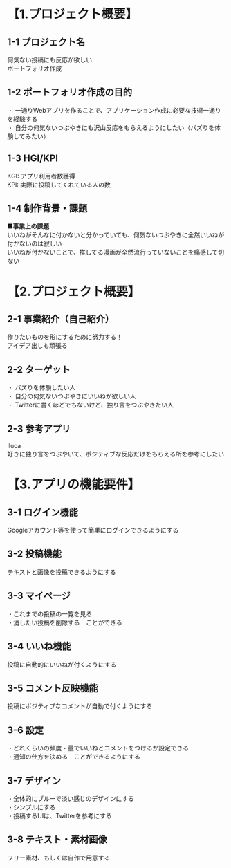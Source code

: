 # 【1.プロジェクト概要】
## 1-1 プロジェクト名
何気ない投稿にも反応が欲しい  
ポートフォリオ作成

## 1-2 ポートフォリオ作成の目的
・ 一通りWebアプリを作ることで、アプリケーション作成に必要な技術一通りを経験する  
・ 自分の何気ないつぶやきにも沢山反応をもらえるようにしたい（バズりを体験してみたい）

## 1-3 HGI/KPI
KGI: アプリ利用者数獲得  
KPI: 実際に投稿してくれている人の数

## 1-4 制作背景・課題
**■事業上の課題**  
いいねがそんなに付かないと分かっていても、何気ないつぶやきに全然いいねが付かないのは寂しい  
いいねが付かないことで、推してる漫画が全然流行っていないことを痛感して切ない


# 【2.プロジェクト概要】
## 2-1 事業紹介（自己紹介）
作りたいものを形にするために努力する！  
アイデア出しも頑張る

## 2-2 ターゲット
・ バズりを体験したい人  
・ 自分の何気ないつぶやきにいいねが欲しい人  
・ Twitterに書くほどでもないけど、独り言をつぶやきたい人

## 2-3 参考アプリ
Iluca  
好きに独り言をつぶやいて、ポジティブな反応だけをもらえる所を参考にしたい


# 【3.アプリの機能要件】
## 3-1 ログイン機能
Googleアカウント等を使って簡単にログインできるようにする

## 3-2 投稿機能
テキストと画像を投稿できるようにする

## 3-3 マイページ
・これまでの投稿の一覧を見る  
・消したい投稿を削除する　ことができる

## 3-4 いいね機能
投稿に自動的にいいねが付くようにする

## 3-5 コメント反映機能
投稿にポジティブなコメントが自動で付くようにする

## 3-6 設定
・どれくらいの頻度・量でいいねとコメントをつけるか設定できる  
・通知の仕方を決める　ことができるようにする

## 3-7 デザイン
・全体的にブルーで淡い感じのデザインにする  
・シンプルにする  
・投稿するUIは、Twitterを参考にする

## 3-8 テキスト・素材画像
フリー素材、もしくは自作で用意する
